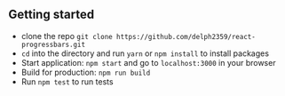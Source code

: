 ## Getting started

- clone the repo `git clone https://github.com/delph2359/react-progressbars.git`
- `cd` into the directory and run `yarn` or `npm install` to install packages
- Start application: `npm start` and go to `localhost:3000` in your browser
- Build for production: `npm run build`
- Run `npm test` to run tests
